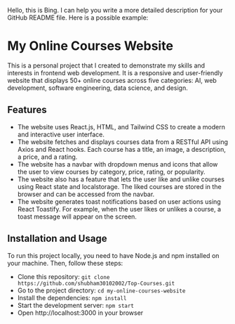 Hello, this is Bing. I can help you write a more detailed description for your GitHub README file. Here is a possible example:

# My Online Courses Website

This is a personal project that I created to demonstrate my skills and interests in frontend web development. It is a responsive and user-friendly website that displays 50+ online courses across five categories: AI, web development, software engineering, data science, and design.

## Features

- The website uses React.js, HTML, and Tailwind CSS to create a modern and interactive user interface.
- The website fetches and displays courses data from a RESTful API using Axios and React hooks. Each course has a title, an image, a description, a price, and a rating.
- The website has a navbar with dropdown menus and icons that allow the user to view courses by category, price, rating, or popularity.
- The website also has a feature that lets the user like and unlike courses using React state and localstorage. The liked courses are stored in the browser and can be accessed from the navbar.
- The website generates toast notifications based on user actions using React Toastify. For example, when the user likes or unlikes a course, a toast message will appear on the screen.

## Installation and Usage

To run this project locally, you need to have Node.js and npm installed on your machine. Then, follow these steps:

- Clone this repository: `git clone https://github.com/shubham30102002/Top-Courses.git`
- Go to the project directory: `cd my-online-courses-website`
- Install the dependencies: `npm install`
- Start the development server: `npm start`
- Open http://localhost:3000 in your browser

